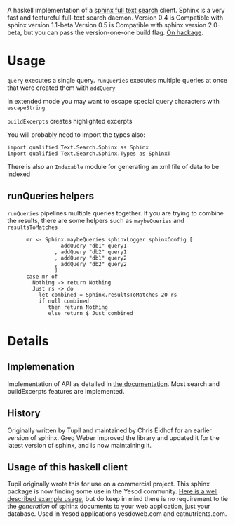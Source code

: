 A haskell implementation of a [sphinx full text search](http://sphinxsearch.com) client.
Sphinx is a very fast and featureful full-text search daemon.
Version 0.4 is Compatible with sphinx version 1.1-beta
Version 0.5 is Compatible with sphinx version 2.0-beta, but you can pass the version-one-one build flag.
[On hackage](http://hackage.haskell.org/package/sphinx).

# Usage

`query` executes a single query.
`runQueries` executes multiple queries at once that were created them with `addQuery`

In extended mode you may want to escape special query characters with `escapeString`

`buildExcerpts` creates highlighted excerpts

You will probably need to import the types also:

    import qualified Text.Search.Sphinx as Sphinx
    import qualified Text.Search.Sphinx.Types as SphinxT

There is also an `Indexable` module for generating an xml file of data to be indexed

## runQueries helpers

`runQueries` pipelines multiple queries together. If you are trying to combine the results, there are some helpers such as `maybeQueries` and `resultsToMatches`

~~~~~~ {.haskell}
      mr <- Sphinx.maybeQueries sphinxLogger sphinxConfig [
                 addQuery "db1" query1
               , addQuery "db2" query1
               , addQuery "db1" query2
               , addQuery "db2" query2
               ]
      case mr of
        Nothing -> return Nothing
        Just rs -> do
          let combined = Sphinx.resultsToMatches 20 rs
          if null combined
             then return Nothing
             else return $ Just combined
~~~~~~




Details
=======

Implemenation
-------------
Implementation of API as detailed in [the documentation](http://sphinxsearch.com/docs/manual-1.10.html).
Most search and buildExcerpts features are implemented.

History
-------
Originally written by Tupil and maintained by Chris Eidhof for an earlier version of sphinx.
Greg Weber improved the library and updated it for the latest version of sphinx, and is now maintaining it.

Usage of this haskell client
----------------------------
Tupil originally wrote this for use on a commercial project.
This sphinx package is now finding some use in the Yesod community. [Here is a well described example usage](https://github.com/yesodweb/yesod/wiki/Sphinx-Search), but do keep in mind there is no requirement to tie the *generation* of sphinx documents to your web application, just your database. Used in Yesod applications yesdoweb.com and eatnutrients.com.
